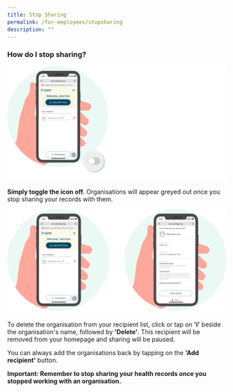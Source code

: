 ```yaml
---
title: Stop Sharing
permalink: /for-employees/stopsharing
description: ""
---
```

### **How do I stop sharing?**

![](/images/Toggle%20off.png)

**Simply toggle the icon off.** Organisations will appear greyed out once you stop sharing your records with them.


![](/images/guide/Delete.png)

To delete the organisation from your recipient list, click or tap on **'i'** beside the organisation's name, followed by **'Delete'**. This recipient will be removed from your homepage and sharing will be paused.

You can always add the organisations back by tapping on the **'Add recipient'** button. 



**Important: Remember to stop sharing your health records once you stopped working with an organisation.**